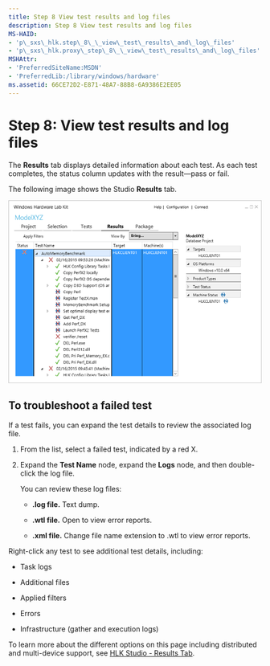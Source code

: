 ```yaml
---
title: Step 8 View test results and log files
description: Step 8 View test results and log files
MS-HAID:
- 'p\_sxs\_hlk.step\_8\_\_view\_test\_results\_and\_log\_files'
- 'p\_sxs\_hlk.proxy\_step\_8\_\_view\_test\_results\_and\_log\_files'
MSHAttr:
- 'PreferredSiteName:MSDN'
- 'PreferredLib:/library/windows/hardware'
ms.assetid: 66CE72D2-E871-48A7-88B8-6A9386E2EE05
---
```


# Step 8: View test results and log files


The **Results** tab displays detailed information about each test. As each test completes, the status column updates with the result—pass or fail.

The following image shows the Studio **Results** tab.

![hlk studio results tab](images/hlk-studio-results-tab.png)

## <span id="To_troubleshoot_a_failed_test"></span><span id="to_troubleshoot_a_failed_test"></span><span id="TO_TROUBLESHOOT_A_FAILED_TEST"></span>To troubleshoot a failed test


If a test fails, you can expand the test details to review the associated log file.

1.  From the list, select a failed test, indicated by a red X.

2.  Expand the **Test Name** node, expand the **Logs** node, and then double-click the log file.

    You can review these log files:

    -   **.log file.** Text dump.

    -   **.wtl file.** Open to view error reports.

    -   **.xml file.** Change file name extension to .wtl to view error reports.

Right-click any test to see additional test details, including:

-   Task logs

-   Additional files

-   Applied filters

-   Errors

-   Infrastructure (gather and execution logs)

To learn more about the different options on this page including distributed and multi-device support, see [HLK Studio - Results Tab](user\hlk-studio---results-tab).

 

 






